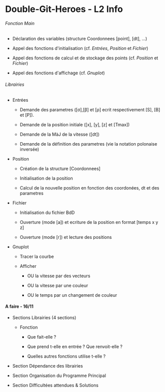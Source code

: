 # Double-Git-Heroes - L2 Info

###### Fonction Main

* Déclaration des variables (structure Coordonnees [point], [dt], ...)

* Appel des fonctions d'initialisation (cf. *Entrées*, *Position* et *Fichier*)

* Appel des fonctions de calcul et de stockage des points (cf. *Position* et *Fichier*)

* Appel des fonctions d'affichage (cf. *Gnuplot*)

###### Librairies

* Entrées

  * Demande des parametres ([σ],[β] et [ρ] ecrit respectivement [S], [B] et [P]).

  * Demande de la position initiale ([x], [y], [z] et [Tmax])

  * Demande de la MàJ de la vitesse ([dt])

  * Demande de la définition des parametres (vie la notation polonaise inversée)

* Position

  * Création de la structure [Coordonnees]

  * Initialisation de la position

  * Calcul de la nouvelle position en fonction des coordonées, dt et des parametres

* Fichier

  * Initialisation du fichier BdD 

  * Ouverture (mode [a]) et ecriture de la position en format [temps x y z]

  * Ouverture (mode [r]) et lecture des positions

* Gnuplot

  * Tracer la courbe

  * Afficher

    * OU la vitesse par des vecteurs

    * OU la vitesse par une couleur

    * OU le temps par un changement de couleur



#### A faire - 16/11

* Sections Librairies (4 sections)

  * Fonction

    * Que fait-elle ?

    * Que prend t-elle en entrée ? Que renvoit-elle ?

    * Quelles autres fonctions utilise t-elle ?

* Section Dépendance des librairies

* Section Organisation du Programme Principal

* Section Difficultées attendues & Solutions
